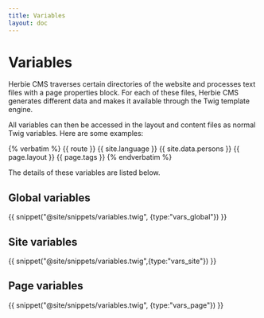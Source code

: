 ```yaml
---
title: Variables
layout: doc
---
```


# Variables

Herbie CMS traverses certain directories of the website and processes text files with a page properties block.
For each of these files, Herbie CMS generates different data and makes it available through the Twig template engine.

All variables can then be accessed in the layout and content files as normal Twig variables.
Here are some examples:

{% verbatim %}
    {{ route }}
    {{ site.language }}
    {{ site.data.persons }}
    {{ page.layout }}
    {{ page.tags }}
{% endverbatim %}

The details of these variables are listed below.

## Global variables

{{ snippet("@site/snippets/variables.twig", {type:"vars_global"}) }}


## Site variables

{{ snippet("@site/snippets/variables.twig",{type:"vars_site"}) }}


## Page variables

{{ snippet("@site/snippets/variables.twig", {type:"vars_page"}) }}
